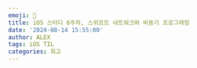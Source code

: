 ```yaml
---
emoji: 🍎
title: iOS 스터디 6주차, 스위프트 네트워크와 비동기 프로그래밍
date: '2024-08-14 15:55:00'
author: ALEX
tags: iOS TIL
categories: 회고
---
```


## 


```toc

```

